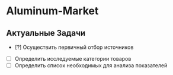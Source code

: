 # Aluminum-Market

## Актуальные Задачи
- [?] Осуществить первичный отбор источников
- [ ] Определить исследуемые категории товаров
- [ ] Определить список необходимых для анализа показателей
